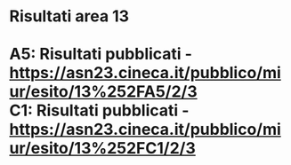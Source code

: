 # Risultati area 13<br><br>A5: Risultati pubblicati - https://asn23.cineca.it/pubblico/miur/esito/13%252FA5/2/3<br>C1: Risultati pubblicati - https://asn23.cineca.it/pubblico/miur/esito/13%252FC1/2/3<br>
